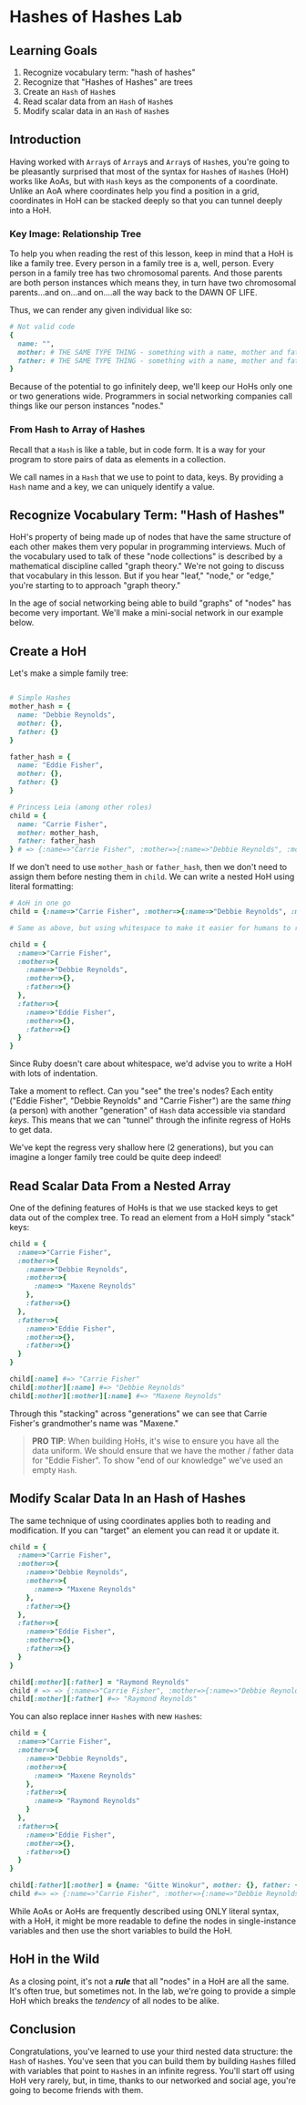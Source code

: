 # Hashes of Hashes Lab

## Learning Goals

1. Recognize vocabulary term: "hash of hashes"
2. Recognize that "Hashes of Hashes" are trees
3. Create an `Hash` of `Hash`es
4. Read scalar data from an `Hash` of `Hash`es
5. Modify scalar data in an `Hash` of `Hash`es

## Introduction

Having worked with `Array`s of `Array`s and `Array`s of `Hash`es, you're going
to be pleasantly surprised that most of the syntax for `Hash`es of `Hash`es
(HoH) works like AoAs, but with `Hash` keys as the components of a coordinate.
Unlike an AoA where coordinates help you find a position in a grid, coordinates
in HoH can be stacked deeply so that you can tunnel deeply into a HoH.

### Key Image: Relationship Tree

To help you when reading the rest of this lesson, keep in mind that a HoH is
like a family tree. Every person in a family tree is a, well, person. Every
person in a family tree has two chromosomal parents. And those parents are both
person instances which means they, in turn have two chromosomal parents...and
on...and on....all the way back to the DAWN OF LIFE.

Thus, we can render any given individual like so:

```ruby
# Not valid code
{
  name: "",
  mother: # THE SAME TYPE THING - something with a name, mother and father key,
  father: # THE SAME TYPE THING - something with a name, mother and father key
}
```

Because of the potential to go infinitely deep, we'll keep our HoHs only one or
two generations wide. Programmers in social networking companies call things
like our person instances "nodes."

### From Hash to Array of Hashes

Recall that a `Hash` is like a table, but in code form. It is a way for your
program to store pairs of data as elements in a collection.

We call names in a `Hash` that we use to point to data, keys. By providing a `Hash`
name and a key, we can uniquely identify a value.

## Recognize Vocabulary Term: "Hash of Hashes"

HoH's property of being made up of nodes that have the same structure of each
other makes them very popular in programming interviews. Much of the vocabulary
used to talk of these "node collections" is described by a mathematical
discipline called "graph theory." We're not going to discuss that vocabulary in
this lesson. But if you hear "leaf," "node," or "edge," you're starting to to
approach "graph theory."

In the age of social networking being able to build "graphs" of "nodes" has
become very important. We'll make a mini-social network in our example below.

## Create a HoH

Let's make a simple family tree:

```ruby

# Simple Hashes
mother_hash = {
  name: "Debbie Reynolds",
  mother: {},
  father: {}
}

father_hash = {
  name: "Eddie Fisher",
  mother: {},
  father: {}
}

# Princess Leia (among other roles)
child = {
  name: "Carrie Fisher",
  mother: mother_hash,
  father: father_hash
} # => {:name=>"Carrie Fisher", :mother=>{:name=>"Debbie Reynolds", :mother=>{}, :father=>{}}, :father=>{:name=>"Eddie Fisher", :mother=>{}, :father=>{}}}
```

If we don't need to use `mother_hash` or `father_hash`, then we don't need to
assign them before nesting them in `child`.  We can write a nested HoH using
literal formatting:

```ruby
# AoH in one go
child = {:name=>"Carrie Fisher", :mother=>{:name=>"Debbie Reynolds", :mother=>{}, :father=>{}}, :father=>{:name=>"Eddie Fisher", :mother=>{}, :father=>{}}}

# Same as above, but using whitespace to make it easier for humans to read

child = {
  :name=>"Carrie Fisher",
  :mother=>{
    :name=>"Debbie Reynolds",
    :mother=>{},
    :father=>{}
  },
  :father=>{
    :name=>"Eddie Fisher",
    :mother=>{},
    :father=>{}
  }
}

```

Since Ruby doesn't care about whitespace, we'd advise you to write a HoH with
lots of indentation.

Take a moment to reflect. Can you "see" the tree's nodes? Each entity ("Eddie
Fisher", "Debbie Reynolds" and "Carrie Fisher") are the same _thing_ (a person)
with another "generation" of `Hash` data accessible via standard _keys_. This
means that we can "tunnel" through the infinite regress of HoHs to get data.

We've kept the regress very shallow here (2 generations), but you can imagine a
longer family tree could be quite deep indeed!

## Read Scalar Data From a Nested Array

One of the defining features of HoHs is that we use stacked keys to get data
out of the complex tree.  To read an element from a HoH simply "stack" keys:

```ruby
child = {
  :name=>"Carrie Fisher",
  :mother=>{
    :name=>"Debbie Reynolds",
    :mother=>{
      :name=> "Maxene Reynolds"
    },
    :father=>{}
  },
  :father=>{
    :name=>"Eddie Fisher",
    :mother=>{},
    :father=>{}
  }
}

child[:name] #=> "Carrie Fisher"
child[:mother][:name] #=> "Debbie Reynolds"
child[:mother][:mother][:name] #=> "Maxene Reynolds"
```

Through this "stacking" across "generations" we can see that Carrie Fisher's
grandmother's name was "Maxene."

> **PRO TIP**: When building HoHs, it's wise to ensure you have all the data
> uniform. We should ensure that we have the mother / father data for "Eddie
> Fisher". To show "end of our knowledge" we've used an empty `Hash`.

## Modify Scalar Data In an Hash of Hashes

The same technique of using coordinates applies both to reading and
modification. If you can "target" an element you can read it or update it.

```ruby
child = {
  :name=>"Carrie Fisher",
  :mother=>{
    :name=>"Debbie Reynolds",
    :mother=>{
      :name=> "Maxene Reynolds"
    },
    :father=>{}
  },
  :father=>{
    :name=>"Eddie Fisher",
    :mother=>{},
    :father=>{}
  }
}

child[:mother][:father] = "Raymond Reynolds"
child # => => {:name=>"Carrie Fisher", :mother=>{:name=>"Debbie Reynolds", :mother=>{:name=>"Maxene Reynolds"}, :father=>"Raymond Reynolds"}, :father=>{:name=>"Eddie Fisher", :mother=>{}, :father=>{}}}
child[:mother][:father] #=> "Raymond Reynolds"
```

You can also replace inner `Hash`es with new `Hash`es:

```ruby
child = {
  :name=>"Carrie Fisher",
  :mother=>{
    :name=>"Debbie Reynolds",
    :mother=>{
      :name=> "Maxene Reynolds"
    },
    :father=>{
      :name=> "Raymond Reynolds"
    }
  },
  :father=>{
    :name=>"Eddie Fisher",
    :mother=>{},
    :father=>{}
  }
}

child[:father][:mother] = {name: "Gitte Winokur", mother: {}, father: {}}
child #=> => {:name=>"Carrie Fisher", :mother=>{:name=>"Debbie Reynolds", :mother=>{:name=>"Maxene Reynolds"}, :father=>{:name=>"Raymond Reynolds"}}, :father=>{:name=>"Eddie Fisher", :mother=>{:name=>"Gitte Winokur", :mother=>{}, :father=>{}}, :father=>{}}}
```

While AoAs or AoHs are frequently described using ONLY literal syntax, with a
HoH, it might be more readable to define the nodes in single-instance variables
and then use the short variables to build the HoH.

## HoH in the Wild

As a closing point, it's not a ***rule*** that all "nodes" in a HoH are all the
same. It's often true, but sometimes not. In the lab, we're going to provide
a simple HoH which breaks the _tendency_ of all nodes to be alike.

## Conclusion

Congratulations, you've learned to use your third nested data structure: the
`Hash` of `Hash`es. You've seen that you can build them by building `Hash`es
filled with variables that point to `Hash`es in an infinite regress. You'll
start off using HoH very rarely, but, in time, thanks to our networked and
social age, you're going to become friends with them.

